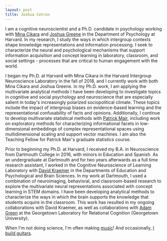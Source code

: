 ```yaml
---
layout: post
title: Joshua Cetron
---
```


I am a cognitive neuroscientist and a Ph.D. candidate in psychology working with [Mina Cikara](http://www.intergroupneurosciencelaboratory.com/) and [Joshua Greene](https://www.joshua-greene.net/) in the Department of Psychology at Harvard. In my research, I study the ways in which intergroup contexts shape knowledge representations and information processing. I seek to characterize the neural and psychological mechanisms that support information acquisition and concept learning in laboratory, classroom, and social settings - processes that are critical to human engagement with the world.

I began my Ph.D. at Harvard with Mina Cikara in the Harvard Intergroup Neuroscience Laboratory in the fall of 2018, and I currently work with both Mina Cikara and Joshua Greene. In my Ph.D. work, I am applying the multivariate analytical methods I have been developing to investigate topics in cognitive and social psychology and neuroscience that are especially salient in today's increasingly polarized sociopolitical climate. These topics include the impact of intergroup biases on evidence-based learning and the representational confusability of facts and opinions. Additionally, I continue to develop multivariate statistical methods with [Patrick Mair](https://psychology.fas.harvard.edu/people/patrick-mair), including work on exploratory methods for characterizing informational facets in low-dimensional embeddings of complex representational spaces using multidimensional scaling and support vector machines. I am also the Teaching Fellow for Patrick Mair's graduate statistics course.

Prior to beginning my Ph.D. at Harvard, I received my B.A. in Neuroscience from Dartmouth College in 2016, with minors in Education and Spanish. As an undergraduate at Dartmouth and for two years afterwards as a full time research assistant, I worked in the Cognitive Neuroscience of Learning Laboratory with [David Kraemer](https://sites.dartmouth.edu/kraemerlab/) in the Departments of Education and Psychological and Brain Sciences. In my work at Dartmouth, I used a combination of neuroimaging, behavioral, and classroom-based research to explore the multivariate neural representations associated with concept learning in STEM domains. I have been developing analytical methods to characterize the ways in which the brain supports the knowledge that students acquire in the classroom. This work has resulted in my ongoing collaborations with David Kraemer, as well as collaborations with [Adam Green](http://cng.georgetown.edu/home) at the Georgetown Laboratory for Relational Cognition (Georgetown University).

When I'm not doing science, I'm often making [music](https://soundcloud.com/josh_cetron)! And occasionally, [I build guitars](https://www.facebook.com/jscguitars/).
